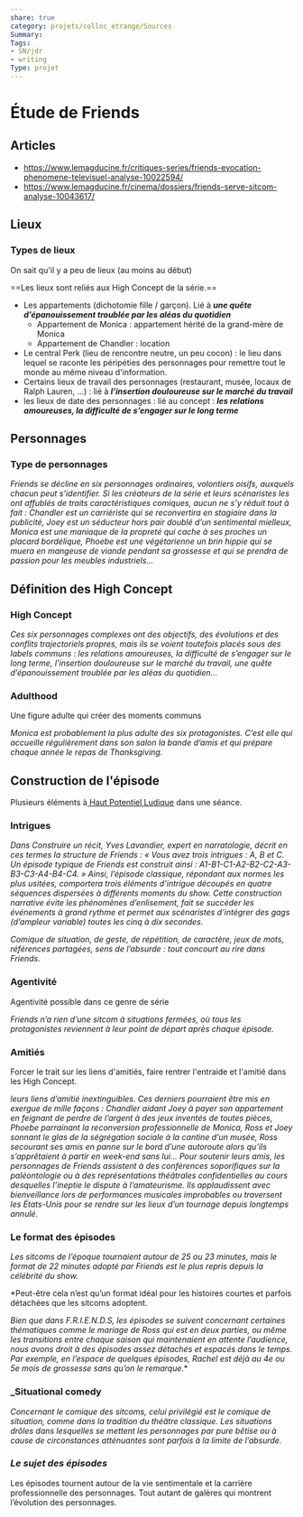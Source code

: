 ```yaml
---
share: true 
category: projets/colloc_etrange/Sources
Summary: 
Tags:
- SN/jdr
- writing
Type: projet
---
```

# Étude de Friends

## Articles

- <https://www.lemagducine.fr/critiques-series/friends-evocation-phenomene-televisuel-analyse-10022594/>
- <https://www.lemagducine.fr/cinema/dossiers/friends-serve-sitcom-analyse-10043617/>

## Lieux

### Types de lieux

On sait qu'il y a peu de lieux (au moins au début)

==Les lieux sont reliés aux High Concept de la série.==

- Les appartements (dichotomie fille / garçon). Lié à ***une quête d’épanouissement troublée par les aléas du quotidien***
  - Appartement de Monica : appartement hérité de la grand-mère de Monica
  - Appartement de Chandler : location
- Le central Perk (lieu de rencontre neutre, un peu cocon) : le lieu dans lequel se raconte les péripéties des personnages pour remettre tout le monde au même niveau d'information.
- Certains lieux de travail des personnages (restaurant, musée, locaux de Ralph Lauren, …) : lié à ***l’insertion douloureuse sur le marché du travail***
- les lieux de date des personnages : lié au concept : ***les relations amoureuses, la difficulté de s’engager sur le long terme***

## Personnages

### Type de personnages

*Friends se décline en six personnages ordinaires, volontiers oisifs, auxquels chacun peut s’identifier. Si les créateurs de la série et leurs scénaristes les ont affublés de traits caractéristiques comiques, aucun ne s’y réduit tout à fait : Chandler est un carriériste qui se reconvertira en stagiaire dans la publicité, Joey est un séducteur hors pair doublé d’un sentimental mielleux, Monica est une maniaque de la propreté qui cache à ses proches un placard bordélique, Phoebe est une végétarienne un brin hippie qui se muera en mangeuse de viande pendant sa grossesse et qui se prendra de passion pour les meubles industriels…*

## Définition des High Concept

### High Concept

*Ces six personnages complexes ont des objectifs, des évolutions et des conflits trajectoriels propres, mais ils se voient toutefois placés sous des labels communs : les relations amoureuses, la difficulté de s’engager sur le long terme, l’insertion douloureuse sur le marché du travail, une quête d’épanouissement troublée par les aléas du quotidien…*

### Adulthood

Une figure adulte qui créer des moments communs

*Monica est probablement la plus adulte des six protagonistes. C’est elle qui accueille régulièrement dans son salon la bande d’amis et qui prépare
chaque année le repas de Thanksgiving.*

## Construction de l'épisode

Plusieurs éléments à[ Haut Potentiel Ludique](Potentiels%20ludiques.md) dans une séance.

### Intrigues

*Dans Construire un récit, Yves Lavandier, expert en narratologie, décrit en ces termes la structure de Friends : « Vous avez trois intrigues : A, B et C. Un épisode typique de Friends est construit ainsi : A1-B1-C1-A2-B2-C2-A3-B3-C3-A4-B4-C4. »
Ainsi, l’épisode classique, répondant aux normes les plus usitées, comportera trois éléments d’intrigue découpés en quatre séquences dispersées à différents moments du show. Cette construction narrative évite les phénomènes d’enlisement, fait se succéder les événements à grand rythme et permet aux scénaristes d’intégrer des gags (d’ampleur variable) toutes les cinq à dix secondes.*

*Comique de situation, de geste, de répétition, de caractère, jeux de mots, références partagées, sens de l’absurde : tout concourt au rire dans Friends.*

### Agentivité

Agentivité possible dans ce genre de série

*Friends n’a rien d’une sitcom à situations fermées, où tous les protagonistes reviennent à leur point de départ après chaque épisode.*

### Amitiés

Forcer le trait sur les liens d'amitiés, faire rentrer l'entraide et l'amitié dans les High Concept.

*leurs liens d’amitié inextinguibles. Ces derniers pourraient être mis en exergue de mille façons : Chandler aidant Joey à payer son appartement en feignant de perdre de l’argent à des jeux inventés de toutes pièces, Phoebe parrainant la reconversion professionnelle de Monica, Ross et Joey sonnant le glas de la ségrégation sociale à la cantine d’un musée, Ross secourant ses amis en panne sur le bord d’une autoroute alors qu’ils s’apprêtaient à partir en week-end sans lui… Pour soutenir leurs amis, les personnages de Friends assistent à des conférences soporifiques sur la paléontologie ou à des représentations théâtrales confidentielles au cours desquelles l’ineptie le dispute à l’amateurisme. Ils applaudissent avec bienveillance lors de performances musicales improbables ou traversent les États-Unis pour se rendre sur les lieux d’un tournage depuis longtemps annulé.*

### Le format des épisodes

*Les sitcoms de l’époque tournaient autour de 25 ou 23 minutes, mais le format de 22 minutes adopté par Friends est le plus repris depuis la célébrité du show.*

*Peut-être cela n’est qu’un format idéal pour les histoires courtes et parfois détachées que les sitcoms adoptent.

*Bien que dans F.R.I.E.N.D.S, les épisodes se suivent concernant certaines thématiques comme le mariage de Ross qui est en deux parties, ou même les transitions entre chaque saison qui maintenaient en attente l’audience, nous avons droit à des épisodes assez détachés et espacés dans le temps. Par exemple, en l’espace de quelques épisodes, Rachel est déjà au 4e ou 5e mois de grossesse sans qu’on le remarque.**

### _Situational comedy  

*Concernant le comique des sitcoms, celui privilégié est le comique de situation, comme dans la tradition du théâtre classique. Les situations drôles dans lesquelles se mettent les personnages par pure bêtise ou à cause de circonstances atténuantes sont parfois à la limite de l’absurde.*

### *Le sujet des épisodes*

Les épisodes tournent autour de la vie sentimentale et la carrière professionnelle des personnages. Tout autant de galères qui montrent l’évolution des personnages.
